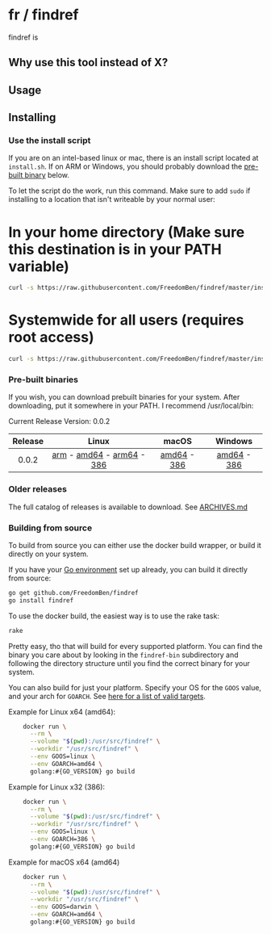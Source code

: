 # fr / findref



findref is

## Why use this tool instead of X?



## Usage



## Installing

### Use the install script

If you are on an intel-based linux or mac, there is an install script located at
`install.sh`.  If on ARM or Windows, you should probably download the
[pre-built binary](#pre-built-binaries) below.

To let the script do the work, run this command.  Make sure to add `sudo` if
installing to a location that isn't writeable by your normal user:

# In your home directory (Make sure this destination is in your PATH variable)
```bash
curl -s https://raw.githubusercontent.com/FreedomBen/findref/master/install.sh | bash -s $HOME/bin
```

# Systemwide for all users (requires root access)
```bash
curl -s https://raw.githubusercontent.com/FreedomBen/findref/master/install.sh | sudo bash -s /usr/local/bin
```

### Pre-built binaries

If you wish, you can download prebuilt binaries for your system.  After downloading,
put it somewhere in your PATH.  I recommend /usr/local/bin:

Current Release Version: 0.0.2

| Release | Linux                     | macOS | Windows |
|:-------:|:-------------------------:|:-------------:|:-------------:|
| 0.0.2 | [arm](https://raw.githubusercontent.com/FreedomBen/findref-bin/master/0.0.2/linux/arm/findref) - [amd64](https://raw.githubusercontent.com/FreedomBen/findref-bin/master/0.0.2/linux/amd64/findref) - [arm64](https://raw.githubusercontent.com/FreedomBen/findref-bin/master/0.0.2/linux/arm64/findref) - [386](https://raw.githubusercontent.com/FreedomBen/findref-bin/master/0.0.2/linux/386/findref) | [amd64](https://raw.githubusercontent.com/FreedomBen/findref-bin/master/0.0.2/darwin/amd64/findref) - [386](https://raw.githubusercontent.com/FreedomBen/findref-bin/master/0.0.2/darwin/386/findref) | [amd64](https://raw.githubusercontent.com/FreedomBen/findref-bin/master/0.0.2/windows/amd64/findref.exe) - [386](https://raw.githubusercontent.com/FreedomBen/findref-bin/master/0.0.2/windows/386/findref.exe) |

### Older releases

The full catalog of releases is available to download.  See [ARCHIVES.md](ARCHIVES.md)

### Building from source

To build from source you can either use the docker build wrapper, or build it directly on your system.

If you have your [Go environment](https://golang.org/doc/install) set up
already, you can build it directly from source:

```bash
go get github.com/FreedomBen/findref
go install findref
```

To use the docker build, the easiest way is to use the rake task:

```bash
rake
```

Pretty easy, tho that will build for every supported platform.  You can find the binary you
care about by looking in the `findref-bin` subdirectory and following the directory structure
until you find the correct binary for your system.

You can also build for just
your platform.  Specify your OS for the `GOOS` value, and your arch for `GOARCH`.  See [here
for a list of valid targets](https://stackoverflow.com/a/30068222/2062384).

Example for Linux x64 (amd64):

```bash
    docker run \
      --rm \
      --volume "$(pwd):/usr/src/findref" \
      --workdir "/usr/src/findref" \
      --env GOOS=linux \
      --env GOARCH=amd64 \
      golang:#{GO_VERSION} go build
```

Example for Linux x32 (386):

```bash
    docker run \
      --rm \
      --volume "$(pwd):/usr/src/findref" \
      --workdir "/usr/src/findref" \
      --env GOOS=linux \
      --env GOARCH=386 \
      golang:#{GO_VERSION} go build
```

Example for macOS x64 (amd64)

```bash
    docker run \
      --rm \
      --volume "$(pwd):/usr/src/findref" \
      --workdir "/usr/src/findref" \
      --env GOOS=darwin \
      --env GOARCH=amd64 \
      golang:#{GO_VERSION} go build
```
